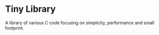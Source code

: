 # Tiny Library

A library of various C code focusing on simplicity, performance and small footprint.